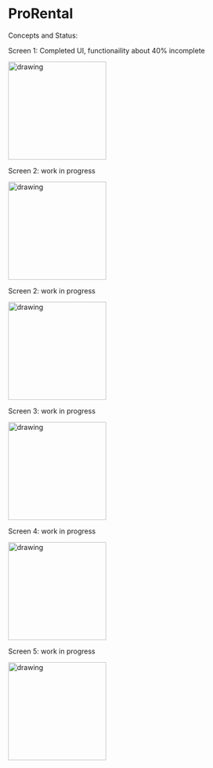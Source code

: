 # ProRental

Concepts and Status:

Screen 1: Completed UI, functionaility about 40% incomplete

<img src="https://imgur.com/MdrR85Q.jpg" alt="drawing" width="200"/> 

Screen 2: work in progress

<img src="https://imgur.com/n3HXr44.jpg" alt="drawing" width="200"/>

Screen 2: work in progress

<img src="https://imgur.com/STnvKU8.jpg" alt="drawing" width="200"/>  

Screen 3: work in progress

<img src="https://imgur.com/mwS9OqY.jpg" alt="drawing" width="200"/>

Screen 4: work in progress

<img src="https://imgur.com/4ZokYJ3.jpg" alt="drawing" width="200"/>

Screen 5: work in progress
     
<img src="https://imgur.com/xqqUWfI.jpg" alt="drawing" width="200"/>

